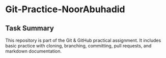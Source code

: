 # Git-Practice-NoorAbuhadid
## Task Summary
This repository is part of the Git & GitHub practical assignment.
It includes basic practice with cloning, branching, committing,
pull requests, and markdown documentation.
